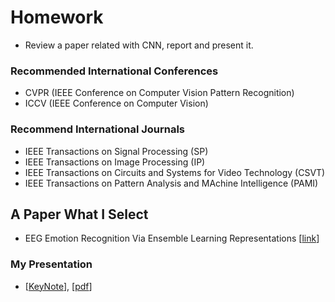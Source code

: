 # Homework

* Review a paper related with CNN, report and present it.

### Recommended International Conferences

* CVPR (IEEE Conference on Computer Vision Pattern Recognition)
* ICCV (IEEE Conference on Computer Vision)

### Recommend International Journals

* IEEE Transactions on Signal Processing (SP)
* IEEE Transactions on Image Processing (IP)
* IEEE Transactions on Circuits and Systems for Video Technology (CSVT)
* IEEE Transactions on Pattern Analysis and MAchine Intelligence (PAMI)

## A Paper What I Select

* EEG Emotion Recognition Via Ensemble Learning Representations [[link](https://ieeexplore.ieee.org/document/10094939)]

### My Presentation

* [[KeyNote](./EEG%20Emotion%20Recognition%20Via%20Ensemble%20Learning%20Representation.key)], [[pdf](./EEG%20Emotion%20Recognition%20Via%20Ensemble%20Learning%20Representation.pdf)]
